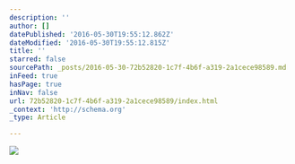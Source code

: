 ```yaml
---
description: ''
author: []
datePublished: '2016-05-30T19:55:12.862Z'
dateModified: '2016-05-30T19:55:12.815Z'
title: ''
starred: false
sourcePath: _posts/2016-05-30-72b52820-1c7f-4b6f-a319-2a1cece98589.md
inFeed: true
hasPage: true
inNav: false
url: 72b52820-1c7f-4b6f-a319-2a1cece98589/index.html
_context: 'http://schema.org'
_type: Article

---
```

![](https://the-grid-user-content.s3-us-west-2.amazonaws.com/9f1bd444-7606-4af9-a2ec-4d01124c53e2.gif)